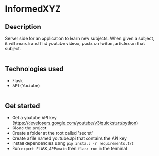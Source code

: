 # InformedXYZ

## Description 
Server side for an application to learn new subjects. When given a subject, it will search and find youtube videos, posts on twitter, articles on that subject. </br></br>

## Technologies used
- Flask
- API (Youtube)
</br></br>

## Get started
- Get a youtube API key (https://developers.google.com/youtube/v3/quickstart/python)
- Clone the project
- Create a folder at the root called 'secret'
- Create a file named youtube.api that contains the API key
- Install dependencies using ```pip install -r requirements.txt```
- Run ```export FLASK_APP=main``` then ```flask run``` in the terminal


